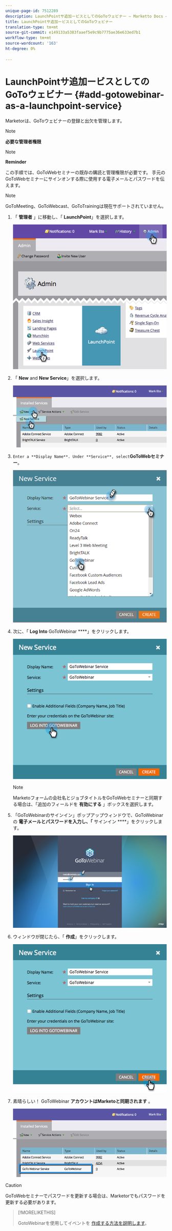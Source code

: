 ```yaml
---
unique-page-id: 7512289
description: LaunchPointサ追加ービスとしてのGoToウェビナー — Marketto Docs — 製品ドキュメント
title: LaunchPointサ追加ービスとしてのGoToウェビナー
translation-type: tm+mt
source-git-commit: e149133a5383faaef5e9c9b7775ae36e633ed7b1
workflow-type: tm+mt
source-wordcount: '163'
ht-degree: 0%

---
```



# LaunchPointサ追加ービスとしてのGoToウェビナー {#add-gotowebinar-as-a-launchpoint-service}

Marketorは、GoToウェビナーの登録と出欠を管理します。

>[!NOTE]
>
>**必要な管理者権限**

>[!NOTE]
>
>**Reminder**
>
>この手順では、GoToWebセミナーの既存の購読と管理権限が必要です。 手元のGoToWebセミナーにサインオンする際に使用する電子メールとパスワードを伝えます。

>[!NOTE]
>
>GoToMeeting、GoToWebcast、GoToTrainingは現在サポートされていません。

1. 「 **管理者** 」に移動し、「 **LaunchPoint**」を選択します。

   ![](assets/image2015-4-22-15-3a33-3a47.png)

1. 「 **New** and **New Service**」を選択します。

   ![](assets/new-service-gotowebinar.png)

1. `Enter a **Display Name**. Under **Service**, select`**GoToWebセミナー**。

   ![](assets/new-service-goto-webinar1.png)

1. 次に、「 **Log Into** GoToWebinar ****」をクリックします。

   ![](assets/image2015-4-22-15-3a57-3a59.png)

   >[!NOTE]
   >
   >Marketoフォームの会社名とジョブタイトルをGoToWebセミナーと同期する場合は、「追加のフィールドを **有効にする** 」ボックスを選択します。

1. 「GoToWebinarのサインイン」ポップアップウィンドウで、GoToWebinarの **電子メールとパスワードを入力し、「** サインイン ****」をクリックします。

   ![](assets/image2015-4-22-15-3a52-3a31.png)

1. ウィンドウが閉じたら、「 **作成**」をクリックします。

   ![](assets/image2015-4-22-15-3a57-3a43.png)

1. 素晴らしい！ GoToWebinar **アカウントはMarketoと同期されます** 。

   ![](assets/goto-webinar.png)

>[!CAUTION]
>
>GoToWebセミナーでパスワードを更新する場合は、Marketorでもパスワードを更新する必要があります。

>[!MORELIKETHIS]
>
>GotoWebinarを使用してイベントを [作成する方法を説明します](../../../product-docs/demand-generation/events/create-an-event/create-an-event-with-gotowebinar.md)。

